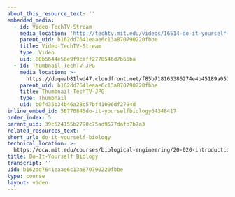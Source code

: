 ```yaml
---
about_this_resource_text: ''
embedded_media:
  - id: Video-TechTV-Stream
    media_location: 'http://techtv.mit.edu/videos/16514-do-it-yourself-biology'
    parent_uid: b162dd7641eaae6c13a870790220fbbe
    title: Video-TechTV-Stream
    type: Video
    uid: 80b5644e56e9f9caff2778546d7b66ba
  - id: Thumbnail-TechTV-JPG
    media_location: >-
      https://duqmab81lwd47.cloudfront.net/f85b718163386274e4b45189a057b746/thumbnails/16514/jumbo.jpg
    parent_uid: b162dd7641eaae6c13a870790220fbbe
    title: Thumbnail-TechTV-JPG
    type: Thumbnail
    uid: b0f435b34b46a28c57bf41096df2794d
inline_embed_id: 58770845do-it-yourselfbiology64348417
order_index: 5
parent_uid: 39c524155b2790c75ad9577dafb7b7a3
related_resources_text: ''
short_url: do-it-yourself-biology
technical_location: >-
  https://ocw.mit.edu/courses/biological-engineering/20-020-introduction-to-biological-engineering-design-spring-2009/syllabus/do-it-yourself-biology
title: Do-It-Yourself Biology
transcript: ''
uid: b162dd7641eaae6c13a870790220fbbe
type: course
layout: video
---
```

